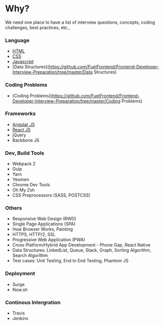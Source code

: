 # Why?
We need one place to have a list of interview questions, concepts, coding challenges, best practices, etc.,

### Language
- [HTML](https://github.com/FuelFrontend/Frontend-Developer-Interview-Preparation/tree/master/HTML)
- [CSS](https://github.com/FuelFrontend/Frontend-Developer-Interview-Preparation/tree/master/CSS)
- [Javascript](https://github.com/FuelFrontend/Frontend-Developer-Interview-Preparation/tree/master/Javascript)
- [Data Structures](https://github.com/FuelFrontend/Frontend-Developer-Interview-Preparation/tree/master/Data Structures)

### Coding Problems

- [Coding Problems](https://github.com/FuelFrontend/Frontend-Developer-Interview-Preparation/tree/master/Coding Problems)

### Frameworks
- [Angular JS](https://github.com/FuelFrontend/Frontend-Developer-Interview-Preparation/tree/master/Frameworks/AngularJS)
- [React JS](https://github.com/FuelFrontend/Frontend-Developer-Interview-Preparation/tree/master/Frameworks/ReactJS)
- jQuery
- Backbone JS

### Dev, Build Tools
- Webpack 2
- Gulp
- Yarn
- Yeomen
- Chrome Dev Tools
- Oh My Zsh
- CSS Preprocessors (SASS, POSTCSS)

### Others
- Responsive Web Design (RWD)
- Single Page Applications (SPA)
- How Browser Works, Painting
- HTTPS, HTTP/2, SSL
- Progressive Web Application (PWA)
- Cross Platform/Hybrid App Development - Phone Gap, React Native
- Data Structures: LinkedList, Queue, Stack, Graph, Sorting Algorithm, Search Algorithm
- Test cases: Unit Testing, End to End Testing, Phantom JS

### Deployment
- Surge
- Now.sh

### Continous Intergration
- Travis
- Jenkins
